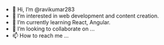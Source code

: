 - 👋 Hi, I’m @ravikumar283
- 👀 I’m interested in web development and content creation.
- 🌱 I’m currently learning React, Angular.
- 💞️ I’m looking to collaborate on ...
- 📫 How to reach me ...

<!---
ravikumar283/ravikumar283 is a ✨ special ✨ repository because its `README.md` (this file) appears on your GitHub profile.
You can click the Preview link to take a look at your changes.
--->

